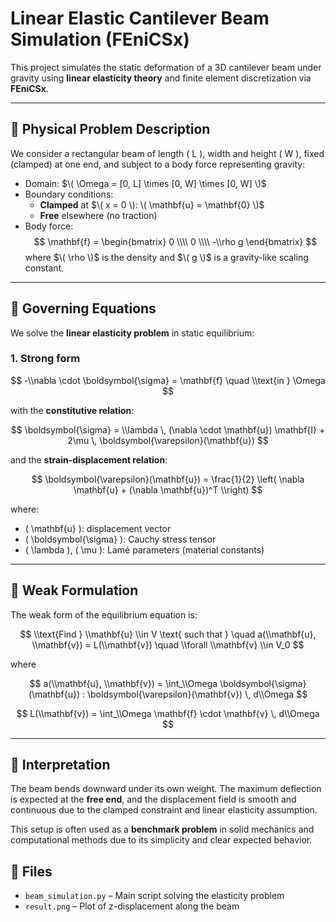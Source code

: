 # Linear Elastic Cantilever Beam Simulation (FEniCSx)

This project simulates the static deformation of a 3D cantilever beam under gravity using **linear elasticity theory** and finite element discretization via **FEniCSx**.

---

## 📐 Physical Problem Description

We consider a rectangular beam of length \( L \), width and height \( W \), fixed (clamped) at one end, and subject to a body force representing gravity:

- Domain: $\( \Omega = [0, L] \times [0, W] \times [0, W] \)$
- Boundary conditions:
  - **Clamped** at $\( x = 0 \): \( \mathbf{u} = \mathbf{0} \)$
  - **Free** elsewhere (no traction)
- Body force:
    $$ \mathbf{f} = \begin{bmatrix} 0 \\\\ 0 \\\\ -\\rho g \end{bmatrix} $$
  where $\( \rho \)$ is the density and $\( g \)$ is a gravity-like scaling constant.

---

## 🧮 Governing Equations

We solve the **linear elasticity problem** in static equilibrium:

### 1. Strong form

$$
-\\nabla \cdot \boldsymbol{\sigma} = \mathbf{f} \quad \\text{in } \Omega
$$

with the **constitutive relation**:

$$
\boldsymbol{\sigma} = \\lambda \, (\nabla \cdot \mathbf{u}) \mathbf{I} + 2\mu \, \boldsymbol{\varepsilon}(\mathbf{u})
$$

and the **strain-displacement relation**:

$$
\boldsymbol{\varepsilon}(\mathbf{u}) = \frac{1}{2} \left( \nabla \mathbf{u} + (\nabla \mathbf{u})^T \\right)
$$

where:

- \( \mathbf{u} \): displacement vector
- \( \boldsymbol{\sigma} \): Cauchy stress tensor
- \( \\lambda \), \( \mu \): Lamé parameters (material constants)

---

## 🧩 Weak Formulation

The weak form of the equilibrium equation is:

$$
\\text{Find } \\mathbf{u} \\in V \text{ such that } \quad
a(\\mathbf{u}, \\mathbf{v}) = L(\\mathbf{v}) \quad \\forall \\mathbf{v} \\in V_0
$$

where

$$
a(\\mathbf{u}, \\mathbf{v}) = \int_\\Omega \boldsymbol{\sigma}(\mathbf{u}) : \boldsymbol{\varepsilon}(\mathbf{v}) \, d\\Omega
$$

$$
L(\\mathbf{v}) = \int_\\Omega \mathbf{f} \cdot \mathbf{v} \, d\\Omega
$$

---

## 🚗 Interpretation

The beam bends downward under its own weight. The maximum deflection is expected at the **free end**, and the displacement field is smooth and continuous due to the clamped constraint and linear elasticity assumption.

This setup is often used as a **benchmark problem** in solid mechanics and computational methods due to its simplicity and clear expected behavior.

## 📂 Files

- `beam_simulation.py` – Main script solving the elasticity problem
- `result.png` – Plot of z-displacement along the beam
